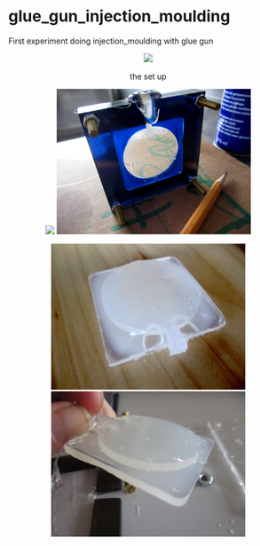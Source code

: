 # glue_gun_injection_moulding
First experiment doing injection_moulding with glue gun


<p align="center">
  <img src="photos/IMG_4706.JPG" width="350"/>
</p>
<p align="center">the set up</p>

<p align="center">
  <img src="photos/IMG_4682.JPG" width="350"/>
  <img src="photos/IMG_4692.JPG" width="350"/>
</p>

<p align="center">
  <img src="photos/IMG_4707.JPG" width="350"/>
  <img src="photos/IMG_4701.JPG" width="350"/>
</p>
